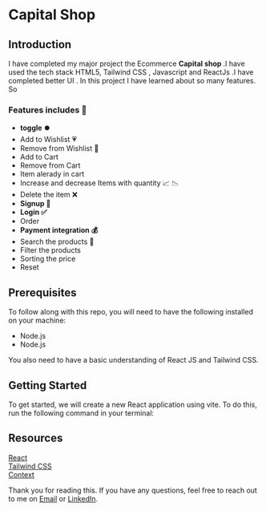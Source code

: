 # Capital Shop
 <h2> Introduction </h2>
 <p>I have completed my major project the Ecommerce <b>Capital shop </b> .I have used the tech stack HTML5, Tailwind CSS , Javascript and ReactJs .I have completed better UI . In this project I have learned about so many features. So </p>

 <h3>Features includes 🚀</h3>
  <ul>
   <li><b>toggle ⏺️</b></li>
   <li>Add to Wishlist 💗</li>
   <li>Remove from Wishlist 🤍</li>
   <li>Add to Cart </li>
   <li>Remove from Cart </li>
   <li>Item alerady in cart </li>
   <li>Increase and decrease Items  with quantity 📈 📉 </li>
   <li>Delete the item ❌</li>
   <li><b>Signup 🔑</b></li> 
   <li><b>Login ✅</b> </li>
   <li>Order </li>
   <li><b>Payment integration 💰</b></li>
   <li>Search the products 🔎 </li>
   <li>Filter the products </li>
   <li>Sorting the price</li>
   <li>Reset</li>
  </ul>
 
 <h2> Prerequisites </h2>
  <p>To follow along with this repo, you will need to have the following installed on your machine:</p>
  <ul>
   <li>Node.js</li>
   <li>Node.js</li>
  </ul>
<p>You also need to have a basic understanding of React JS and Tailwind CSS.</p>
<h2> Getting Started </h2>
<p>To get started, we will create a new React application using vite. To do this, run the following command in your terminal:</p>

<h2>Resources</h2>

   [React](https://react.dev/)
   <br/>
   [Tailwind CSS](https://tailwindcss.com/)
    <br/>
   [Context](https://legacy.reactjs.org/docs/context.html)

   Thank you for reading this. If you have any questions, feel free to reach out to me on [Email](https://mail.google.com/mail/u/cseabhishek8094@gmail.com) or [LinkedIn](https://www.linkedin.com/in/abhishek8094/).



 
